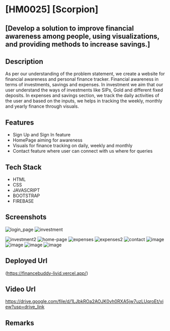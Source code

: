 # [HM0025] [Scorpion]

## [Develop a solution to improve financial awareness among people, using visualizations, and providing methods to increase savings.]

## Description
As per our understanding of the problem statement, we create a website for financial awareness and personal finance tracker. Financial awareness in terms of investments, savings and expenses. In investment we aim that our user understand the ways of investments like SIPs, Gold and different fixed deposits. In expenses and savings section, we track the daily activities of the user and based on the inputs, we helps in tracking the weekly, monthly and yearly finance through visuals.

## Features
- Sign Up and Sign In feature 
- HomePage aiming for awareness
- Visuals for finance tracking on daily, weekly and monthly
- Contact feature where user can connect with us where for queries

## Tech Stack
- HTML
- CSS 
- JAVASCRIPT
- BOOTSTRAP
- FIREBASE

## Screenshots
![login_page](https://github.com/Mandipbhattarai/HM0025_Scorpions/assets/127766615/154d2a4c-09fc-4047-90b7-9a6d2a1694c8)
![investment](https://github.com/Mandipbhattarai/HM0025_Scorpions/assets/127766615/a3af0de1-1e0c-4b2a-af72-8ae09edf011a)

![investment2](https://github.com/Mandipbhattarai/HM0025_Scorpions/assets/127766615/8f54bda5-32ef-4c3f-9527-ed72e965398e)
![home-page](https://github.com/Mandipbhattarai/HM0025_Scorpions/assets/127766615/b99b076c-506a-476f-a949-f600fe06af02)
![expenses](https://github.com/Mandipbhattarai/HM0025_Scorpions/assets/127766615/062ee009-c3b1-4363-ba04-7b19edd15e47)
![expenses2](https://github.com/Mandipbhattarai/HM0025_Scorpions/assets/127766615/862f1c37-ad4c-4f1f-b29b-9de1e70e2663)
![contact](https://github.com/Mandipbhattarai/HM0025_Scorpions/assets/127766615/f2b96830-81a4-4d21-8156-613b4aea0786)
![image](https://github.com/Mandipbhattarai/HM0025_Scorpions/assets/127766615/3a011577-f24e-4752-a159-5afd09e1513c)
![image](https://github.com/Mandipbhattarai/HM0025_Scorpions/assets/127766615/618df130-ff5a-401f-8344-aa11caa3c27f)
![image](https://github.com/Mandipbhattarai/HM0025_Scorpions/assets/127766615/313b6c1e-3975-4c5d-a1c6-ebd6c9a10c90)
![image](https://github.com/Mandipbhattarai/HM0025_Scorpions/assets/127766615/8a5be0d1-d404-4c85-bf6d-d3d0c1fdaf0a)










## Deployed Url
(https://financebuddy-livid.vercel.app/)

## Video Url
https://drive.google.com/file/d/1LJbkROa2AOJK0vh0RXA5jw7uzLUqroEt/view?usp=drive_link

## Remarks

